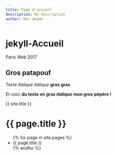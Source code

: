 ```yaml
---
title: Page d'accueil
description: Ma description
author: Moi-meyme
---
```


# jekyll-Accueil

Paris Web 2017

## Gros patapouf

Texte *italique* _italique_ **gras** __gras__ 

Et voici **du texte en gras _italique_ mon gros pépère !**

{{ site.title }}
<h1>{{ page.title }}</h1>

<ul>
{% for page in site.pages %}
  <li>{{ page.title }}</li>
{% endfor %}
</ul>
